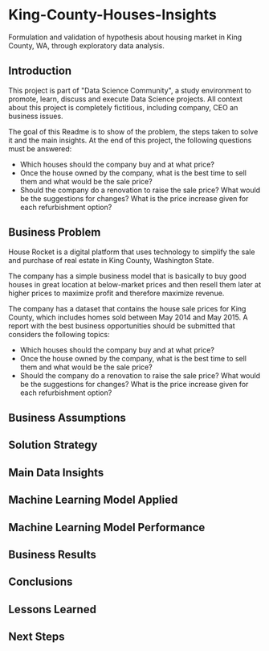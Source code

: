 # King-County-Houses-Insights

Formulation and validation of hypothesis about housing market in King County, WA, through exploratory data analysis.

## Introduction

This project is part of "Data Science Community", a study environment to promote, 
learn, discuss and execute Data Science projects. All context about this project 
is completely fictitious, including company, CEO an business issues.

The goal of this Readme is to show of the problem, the steps taken to solve it 
and the main insights. At the end of this project, the following questions must 
be answered:
- Which houses should the company buy and at what price?
- Once the house owned by the company, what is the best time to sell them and 
what would be the sale price?
- Should the company do a renovation to raise the sale price? What would be the
suggestions for changes? What is the price increase given for each refurbishment 
option?

## Business Problem
House Rocket is a digital platform that uses technology to simplify the sale
and purchase of real estate in King County, Washington State.

The company has a simple business model that is basically to buy good houses
in great location at below-market prices and then resell them later at higher
prices to maximize profit and therefore maximize revenue.

The company has a dataset that contains the house sale prices for King County,
which includes homes sold between May 2014 and May 2015. A report with the best
business opportunities should be submitted that considers the following topics:
- Which houses should the company buy and at what price?
- Once the house owned by the company, what is the best time to sell them and 
what would be the sale price?
- Should the company do a renovation to raise the sale price? What would be the 
suggestions for changes? What is the price increase given for each refurbishment
option?

## Business Assumptions

## Solution Strategy

## Main Data Insights

## Machine Learning Model Applied

## Machine Learning Model Performance

## Business Results

## Conclusions

## Lessons Learned

## Next Steps